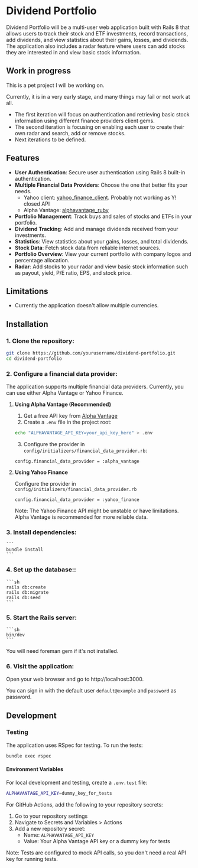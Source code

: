# Dividend Portfolio

Dividend Portfolio will be a multi-user web application built with Rails 8 that allows users to track their stock and ETF investments, record transactions, add dividends, and view statistics about their gains, losses, and dividends. The application also includes a radar feature where users can add stocks they are interested in and view basic stock information.

## Work in progress

This is a pet project I will be working on. 

Currently, it is in a very early stage, and many things may fail or not work at all. 

- The first iteration will focus on authentication and retrieving basic stock information using different finance providers client gems.
- The second iteration is focusing on enabling each user to create their own radar and search, add or remove stocks.
- Next iterations to be defined.

## Features

- **User Authentication**: Secure user authentication using Rails 8 built-in authentication.
- **Multiple Financial Data Providers**: Choose the one that better fits your needs.
    * Yahoo client: [yahoo_finance_client](https://github.com/fleveque/yahoo_finance_client). Probably not working as Y! closed API
    * Alpha Vantage: [alphavantage_ruby](https://github.com/codespore/alphavantage_ruby)
- **Portfolio Management**: Track buys and sales of stocks and ETFs in your portfolio.
- **Dividend Tracking**: Add and manage dividends received from your investments.
- **Statistics**: View statistics about your gains, losses, and total dividends.
- **Stock Data**: Fetch stock data from reliable internet sources.
- **Portfolio Overview**: View your current portfolio with company logos and percentage allocation.
- **Radar**: Add stocks to your radar and view basic stock information such as payout, yield, P/E ratio, EPS, and stock price.

## Limitations

- Currently the application doesn't allow multiple currencies.

## Installation

### 1. Clone the repository:

```sh
git clone https://github.com/yourusername/dividend-portfolio.git
cd dividend-portfolio
```

### 2. Configure a financial data provider:

The application supports multiple financial data providers. Currently, you can use either Alpha Vantage or Yahoo Finance.

1. **Using Alpha Vantage (Recommended)**

    1. Get a free API key from [Alpha Vantage](https://www.alphavantage.co/support/#api-key)
    2. Create a `.env` file in the project root:
    ```sh
    echo "ALPHAVANTAGE_API_KEY=your_api_key_here" > .env
    ```
    3. Configure the provider in `config/initializers/financial_data_provider.rb`:
    ```
    config.financial_data_provider = :alpha_vantage
    ```

2. **Using Yahoo Finance**

    Configure the provider in `config/initializers/financial_data_provider.rb`

    ```
    config.financial_data_provider = :yahoo_finance
    ```

    Note: The Yahoo Finance API might be unstable or have limitations. Alpha Vantage is recommended for more reliable data.


### 3. Install dependencies:

    ```
    bundle install
    ```

### 4. Set up the database::

    ```sh
    rails db:create
    rails db:migrate
    rails db:seed
    ```

### 5. Start the Rails server:
    ```sh
    bin/dev
    ```
You will need foreman gem if it's not installed.

### 6. Visit the application:

Open your web browser and go to http://localhost:3000.

You can sign in with the default user `default@example` and `password` as password.

## Development

### Testing

The application uses RSpec for testing. To run the tests:

```sh
bundle exec rspec
```

#### Environment Variables

For local development and testing, create a `.env.test` file:

```sh
ALPHAVANTAGE_API_KEY=dummy_key_for_tests
```

For GitHub Actions, add the following to your repository secrets:

1. Go to your repository settings
2. Navigate to Secrets and Variables > Actions
3. Add a new repository secret:
   - Name: `ALPHAVANTAGE_API_KEY`
   - Value: Your Alpha Vantage API key or a dummy key for tests

Note: Tests are configured to mock API calls, so you don't need a real API key for running tests.

